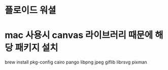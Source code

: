# 플로이드 워셜

# mac 사용시 canvas 라이브러리 때문에 해당 패키지 설치
brew install pkg-config cairo pango libpng jpeg giflib librsvg pixman